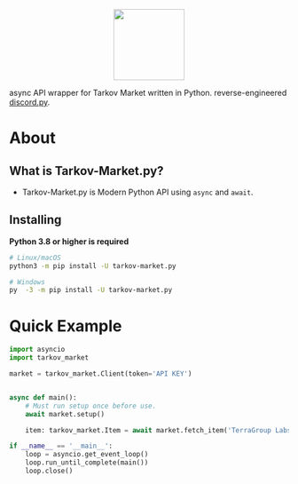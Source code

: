 <div align="center">
    <a href="https://github.com/Hostagen/tarkov-market.py">
        <img src="https://user-images.githubusercontent.com/68284806/130361774-5fe5866f-d61b-40a3-afc1-2978ad530f17.png" height="128">
    </a>
</div>

async API wrapper for Tarkov Market written in Python. reverse-engineered [discord.py](https://github.com/Rapptz/discord.py).

# About
## What is Tarkov-Market.py?
- Tarkov-Market.py is Modern Python API using `async` and `await`.

## Installing
**Python 3.8 or higher is required**

```sh
# Linux/macOS
python3 -m pip install -U tarkov-market.py

# Windows
py  -3 -m pip install -U tarkov-market.py
```

# Quick Example

```python
import asyncio
import tarkov_market

market = tarkov_market.Client(token='API KEY')


async def main():
    # Must run setup once before use.
    await market.setup()

    item: tarkov_market.Item = await market.fetch_item('TerraGroup Labs keycard (Red)')

if __name__ == '__main__':
    loop = asyncio.get_event_loop()
    loop.run_until_complete(main())
    loop.close()
```
